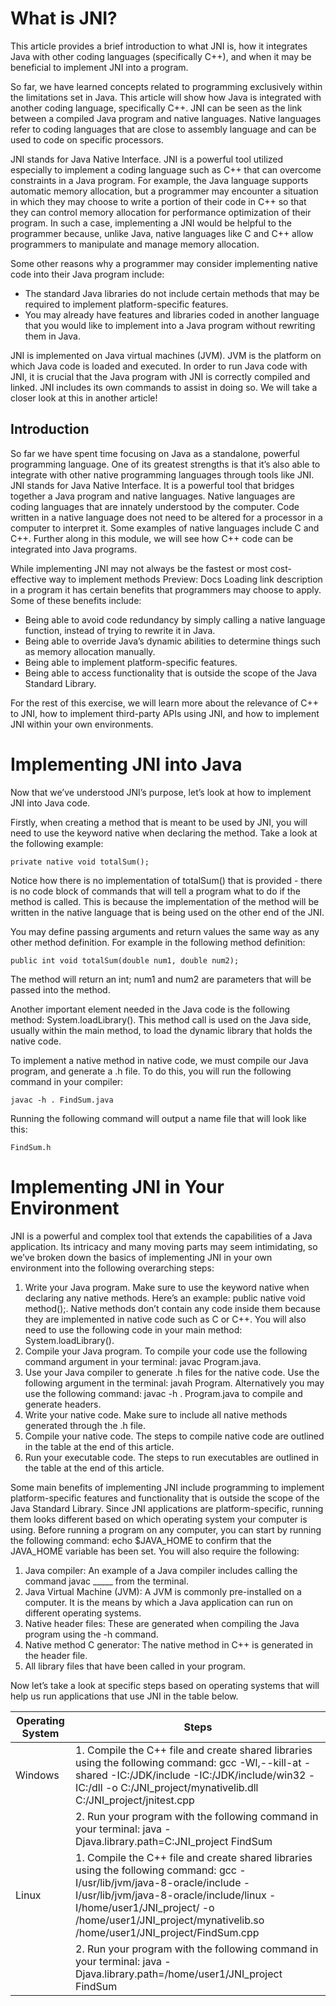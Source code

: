 # What is JNI?
This article provides a brief introduction to what JNI is, how it integrates Java with other coding languages (specifically C++), and when it may be beneficial to implement JNI into a program.

So far, we have learned concepts related to programming exclusively within the limitations set in Java. This article will show how Java is integrated with another coding language, specifically C++. JNI can be seen as the link between a compiled Java program and native languages. Native languages refer to coding languages that are close to assembly language and can be used to code on specific processors.

JNI stands for Java Native Interface. JNI is a powerful tool utilized especially to implement a coding language such as C++ that can overcome constraints in a Java program. For example, the Java language supports automatic memory allocation, but a programmer may encounter a situation in which they may choose to write a portion of their code in C++ so that they can control memory allocation for performance optimization of their program. In such a case, implementing a JNI would be helpful to the programmer because, unlike Java, native languages like C and C++ allow programmers to manipulate and manage memory allocation.

Some other reasons why a programmer may consider implementing native code into their Java program include:
* The standard Java libraries do not include certain methods that may be required to implement platform-specific features.
* You may already have features and libraries coded in another language that you would like to implement into a Java program without rewriting them in Java.

JNI is implemented on Java virtual machines (JVM). JVM is the platform on which Java code is loaded and executed. In order to run Java code with JNI, it is crucial that the Java program with JNI is correctly compiled and linked. JNI includes its own commands to assist in doing so. We will take a closer look at this in another article!

## Introduction
So far we have spent time focusing on Java as a standalone, powerful programming language. One of its greatest strengths is that it’s also able to integrate with other native programming languages through tools like JNI. JNI stands for Java Native Interface. It is a powerful tool that bridges together a Java program and native languages. Native languages are coding languages that are innately understood by the computer. Code written in a native language does not need to be altered for a processor in a computer to interpret it. Some examples of native languages include C and C++. Further along in this module, we will see how C++ code can be integrated into Java programs.

While implementing JNI may not always be the fastest or most cost-effective way to implement 
methods
Preview: Docs Loading link description
 in a program it has certain benefits that programmers may choose to apply. Some of these benefits include:

* Being able to avoid code redundancy by simply calling a native language function, instead of trying to rewrite it in Java.
* Being able to override Java’s dynamic abilities to determine things such as memory allocation manually.
* Being able to implement platform-specific features.
* Being able to access functionality that is outside the scope of the Java Standard Library.

For the rest of this exercise, we will learn more about the relevance of C++ to JNI, how to implement third-party APIs using JNI, and how to implement JNI within your own environments.

# Implementing JNI into Java
Now that we’ve understood JNI’s purpose, let’s look at how to implement JNI into Java code.

Firstly, when creating a method that is meant to be used by JNI, you will need to use the keyword native when declaring the method. Take a look at the following example:
```
private native void totalSum();
```
Notice how there is no implementation of totalSum() that is provided - there is no code block of commands that will tell a program what to do if the method is called. This is because the implementation of the method will be written in the native language that is being used on the other end of the JNI.

You may define passing arguments and return values the same way as any other method definition. For example in the following method definition:
```
public int void totalSum(double num1, double num2);
```
The method will return an int; num1 and num2 are parameters that will be passed into the method.

Another important element needed in the Java code is the following method: System.loadLibrary(). This method call is used on the Java side, usually within the main method, to load the dynamic library that holds the native code.

To implement a native method in native code, we must compile our Java program, and generate a .h file. To do this, you will run the following command in your compiler:
```
javac -h . FindSum.java
```
Running the following command will output a name file that will look like this:
 ```
FindSum.h
```

# Implementing JNI in Your Environment
JNI is a powerful and complex tool that extends the capabilities of a Java application. Its intricacy and many moving parts may seem intimidating, so we’ve broken down the basics of implementing JNI in your own environment into the following overarching steps:

1. Write your Java program. Make sure to use the keyword native when declaring any native methods. Here’s an example: public native void method();. Native methods don’t contain any code inside them because they are implemented in native code such as C or C++. You will also need to use the following code in your main method: System.loadLibrary().
2. Compile your Java program. To compile your code use the following command argument in your terminal: javac Program.java.
3. Use your Java compiler to generate .h files for the native code. Use the following argument in the terminal: javah Program. Alternatively you may use the following command: javac -h . Program.java to compile and generate headers.
4. Write your native code. Make sure to include all native methods generated through the .h file.
5. Compile your native code. The steps to compile native code are outlined in the table at the end of this article.
6. Run your executable code. The steps to run executables are outlined in the table at the end of this article.

Some main benefits of implementing JNI include programming to implement platform-specific features and functionality that is outside the scope of the Java Standard Library. Since JNI applications are platform-specific, running them looks different based on which operating system your computer is using. Before running a program on any computer, you can start by running the following command: echo $JAVA_HOME to confirm that the JAVA_HOME variable has been set. You will also require the following:

1. Java compiler: An example of a Java compiler includes calling the command javac _____ from the terminal.
2. Java Virtual Machine (JVM): A JVM is commonly pre-installed on a computer. It is the means by which a Java application can run on different operating systems.
3. Native header files: These are generated when compiling the Java program using the -h command.
4. Native method C generator: The native method in C++ is generated in the header file.
5. All library files that have been called in your program.

Now let’s take a look at specific steps based on operating systems that will help us run applications that use JNI in the table below.

| Operating System |	Steps |
| ---------------- | ----- |
| Windows	| 1. Compile the C++ file and create shared libraries using the following command: gcc -Wl,--kill-at -shared -IC:/JDK/include -IC:/JDK/include/win32 -IC:/dll -o C:/JNI_project/mynativelib.dll C:/JNI_project/jnitest.cpp |
| | 2. Run your program with the following command in your terminal: java -Djava.library.path=C:JNI_project FindSum |
| Linux	| 1. Compile the C++ file and create shared libraries using the following command: gcc -I/usr/lib/jvm/java-8-oracle/include -I/usr/lib/jvm/java-8-oracle/include/linux -I/home/user1/JNI_project/ -o /home/user1/JNI_project/mynativelib.so /home/user1/JNI_project/FindSum.cpp |
| | 2. Run your program with the following command in your terminal: java -Djava.library.path=/home/user1/JNI_project FindSum |
